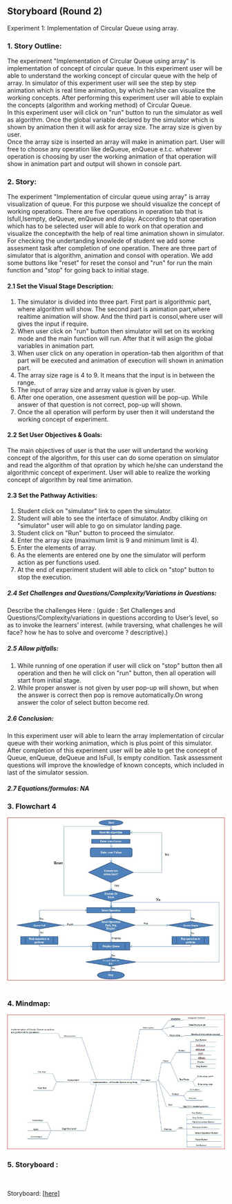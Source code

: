 ## Storyboard (Round 2)

Experiment 1: Implementation of Circular Queue using array.

### 1. Story Outline:
The experiment "Implementation of Circular Queue using array" is implementation of concept of circular queue. In this experiment user will be able to understand the working concept of circular queue with the help of array. In simulator of this experiment user will see the step by step animation which is real time animation, by which he/she can visualize the working concepts. After performing this experiment user will able to explain the concepts (algorithm and working method) of Circular Queue.<br>
In this experiment user will click on "run" button to run the simulator as well as algorithm. Once the global variable declared by the simulator which is shown by animation then it will ask for array size. The array size is given by user.<br>
Once the array size is inserted an array will make in animation part. User will free to choose any operation like deQueue, enQueue e.t.c. whatever operation is choosing by user the working animation of that operation will show in animation part and output will shown in console part.

### 2. Story:

The experiment "Implementation of  circular queue using array" is array visualization of queue. For this purpose we should visualize the concept of working operations. There are five operations in operation tab that is Isfull,Isempty, deQueue, enQueue and diplay. According to that operation which has to be selected user will able to work on that operation and visualize the conceptwith the help of real time animation shown in simulator. For checking the undertanding knowlede of student we add some assesment task after completion of one operation. There are three part of simulator that is algorithm, animation and consol with operation. We add some buttons like "reset" for reset the consol and "run" for run the main function and "stop" for going back to initial stage.

#### 2.1 Set the Visual Stage Description:
1. The simulator is divided into three part. First part is algorithmic part, where algorithm will show. The second part is animation part,where realtime animation will show. And the third part is consol,where user will gives the input if require.<br>
2. When user click on "run" button then simulator will set on its working mode and the main function will run. After that it will asign the global variables in animation part.<br>
3. When user click on any operation in operation-tab then algorithm of that part will be executed and animation of execution will shown in animation part.<br>
4. The array size rage is 4 to 9. It means that the input is in between the range.<br>
5. The input of array size and array value is given by user.<br>
6. After one operation, one assesment question will be pop-up. While answer of that question is not correct, pop-up will shown.<br>
7. Once the all operation will perform by user then it will understand the working concept of experiment.<br>

#### 2.2 Set User Objectives & Goals:

The main objectives of user is that the user will undertand the working concept of the algorithm, for this user can do some operation on simulator and read the algorithm of that opration by which he/she can understand the algorithmic concept of experiment. User will able to realize the working concept of algorithm by real time animation.

#### 2.3 Set the Pathway Activities:

1. Student click on "simulator" link to open the simulator.
2. Student will able to see the interface of simulator. Andby cliking on "simulator" user will able to go on simulator landing page.
3. Student click on "Run" button to proceed the simulator.
4. Enter the array size (maximum limit is 9 and minimum limit is 4).
5. Enter the elements of array.
6. As the elements are entered one by one the simulator will perform action as per functions used.
7. At the end of experiment student will able to click on "stop" button to stop the execution.


##### 2.4 Set Challenges and Questions/Complexity/Variations in Questions:

Describe the challenges Here : (guide : Set Challenges and Questions/Complexity/variations in questions according to User’s level, so as to invoke the learners’ interest.  (while traversing, what challenges he will face? how he has to solve and overcome ? descriptive).)

##### 2.5 Allow pitfalls:
1. While running of one operation if user will click on "stop" button then all operation and then he will click on "run" button, then all operation will start from initial stage.<br>
2. While proper answer is not given by user pop-up will shown, but when the answer is correct then pop is remove automatically.On wrong answer the color of select button become red.<br>

##### 2.6 Conclusion:
In this experiment user will able to learn the array implementation of  circular queue with their working animation, which is plus point of this simulator. After completion of this experiment user will be able to get the concept of Queue, enQueue, deQueue and IsFull, Is empty condition. Task assessment questions will improve the knowledge of known concepts, which included in last of the simulator session.

##### 2.7 Equations/formulas: NA


### 3. Flowchart 4
<img src="flowchart/flowchartcq.JPG"/><br>
<br>

### 4. Mindmap:
<img src="mindmap/mindmapcqa.JPG"/>
 <br>


### 5. Storyboard :
<img scr="images/ca1.JPG"/><img scr="images/ca2.JPG"/>

Storyboard: <a href="storyboard/ca.gif"> [here]</a>

